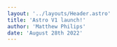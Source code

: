 ```yaml
---
layout: '../layouts/Header.astro'
title: 'Astro V1 launch!'
author: 'Matthew Philips'
date: 'August 28th 2022'
---
```

